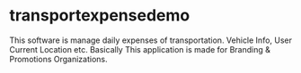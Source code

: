 # transportexpensedemo
This software is manage daily expenses of transportation. Vehicle Info, User Current Location etc. Basically This application is made for Branding &amp; Promotions Organizations.
